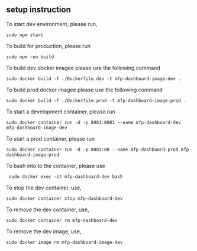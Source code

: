 ## setup instruction
To start dev environment, please run,

```
sudo npm start
```

To build for production, please run

```
sudo npm run build
```

To build dev docker imagee please use the following command

```
sudo docker build -f ./Dockerfile.dev -t mfp-dashboard-image-dev .
```
To build prod docker imagee please use the following command

```
sudo docker build -f ./Dockerfile.prod -t mfp-dashboard-image-prod .
```

To start a development container, please run

```
sudo docker container run -d -p 8083:8083 --name mfp-dashboard-dev mfp-dashboard-image-dev
```

To start a prod container, please run

```
sudo docker container run -d -p 8083:80 --name mfp-dashboard-prod mfp-dashboard-image-prod
```

To bash into to the container, please use

```
 sudo docker exec -it mfp-dashboard-dev bash
```

To stop the dev container, use,

```
sudo docker container stop mfp-dashboard-dev
```

To remove the dev container, use,

```
sudo docker container rm mfp-dashboard-dev
```

To remove the dev image, use,

```
sudo docker image rm mfp-dashboard-image-dev
```